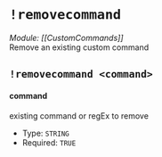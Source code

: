 # `!removecommand`
*Module: [[CustomCommands]]*<br>
Remove an existing custom command
## `!removecommand <command>`
#### command
existing command or regEx to remove
- Type: `STRING`
- Required: `TRUE`